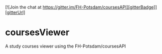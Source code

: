 [![Join the chat at https://gitter.im/FH-Potsdam/coursesAPI][gitterBadge]][gitterUrl]

# coursesViewer
A study courses viewer using the FH-Potsdam/coursesAPI

<!--- Links -->
[gitterBadge]: https://badges.gitter.im/Join%20Chat.svg
[gitterUrl]:  https://gitter.im/FH-Potsdam/coursesAPI?utm_source=badge&utm_medium=badge&utm_campaign=pr-badge&utm_content=badge

